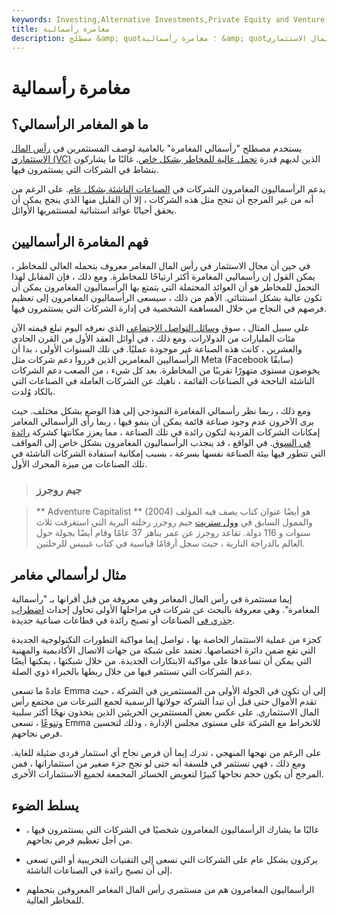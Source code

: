 ```yaml
---
keywords: Investing,Alternative Investments,Private Equity and Venture cap,Private Equity and vc
title: مغامرة رأسمالية
description: مصطلح &amp; quot؛ مغامرة رأسمالية &amp; quot؛ يستخدم بالعامية لوصف المستثمرين في رأس المال الاستثماري (VC) الذين لديهم تحمّل مخاطر عالية بشكل خاص.
---
```


# مغامرة رأسمالية
## ما هو المغامر الرأسمالي؟

يستخدم مصطلح "رأسمالي المغامرة" بالعامية لوصف المستثمرين في [رأس المال الاستثماري (VC)](/venturecapital) الذين لديهم قدرة [تحمل عالية للمخاطر بشكل خاص](/risktolerance). غالبًا ما يشاركون بنشاط في الشركات التي يستثمرون فيها.

يدعم الرأسماليون المغامرون الشركات في [الصناعات الناشئة بشكل عام](/emergingindustry). على الرغم من أنه من غير المرجح أن تنجح مثل هذه الشركات ، إلا أن القليل منها الذي ينجح يمكن أن يحقق أحيانًا عوائد استثنائية لمستثمريها الأوائل.

## فهم المغامرة الرأسماليين

في حين أن مجال الاستثمار في رأس المال المغامر معروف بتحمله العالي للمخاطر ، يمكن القول إن رأسماليي المغامرة أكثر ارتياحًا للمخاطرة. ومع ذلك ، فإن المقابل لهذا التحمل للمخاطر هو أن العوائد المحتملة التي يتمتع بها الرأسماليون المغامرون يمكن أن تكون عالية بشكل استثنائي. الأهم من ذلك ، سيسعى الرأسماليون المغامرون إلى تعظيم فرصهم في النجاح من خلال المساهمة الشخصية في إدارة الشركات التي يستثمرون فيها.

على سبيل المثال ، سوق [وسائل التواصل الاجتماعي](/social-media) الذي نعرفه اليوم تبلغ قيمته الآن مئات المليارات من الدولارات. ومع ذلك ، في أوائل العقد الأول من القرن الحادي والعشرين ، كانت هذه الصناعة غير موجودة عمليًا. في تلك السنوات الأولى ، بدا أن الرأسماليين المغامرين الذين قرروا دعم شركات مثل Meta (Facebook سابقًا) يخوضون مستوى متهورًا تقريبًا من المخاطرة. بعد كل شيء ، من الصعب دعم الشركات الناشئة الناجحة في الصناعات القائمة ، ناهيك عن الشركات العاملة في الصناعات التي بالكاد وُلدت.

ومع ذلك ، ربما نظر رأسمالي المغامرة النموذجي إلى هذا الوضع بشكل مختلف. حيث يرى الآخرون عدم وجود صناعة قائمة يمكن أن ينمو فيها ، ربما رأى الرأسمالي المغامر إمكانات الشركات الفردية لتكون رائدة في تلك الصناعة ، مما يعزز مكانتها كشركة [رائدة في السوق](/market-leader). في الواقع ، قد ينجذب الرأسماليون المغامرون بشكل خاص إلى المواقف التي تتطور فيها بيئة الصناعة نفسها بسرعة ، بسبب إمكانية استفادة الشركات الناشئة في تلك الصناعات من ميزة المحرك الأول.

> ### جيم روجرز

> ** Adventure Capitalist ** (2004) هو أيضًا عنوان كتاب يصف فيه المؤلف والممول السابق في [وول ستريت](/wallstreet) جيم روجرز رحلته البرية التي استغرقت ثلاث سنوات و 116 دولة. تقاعد روجرز عن عمر يناهز 37 عامًا وقام أيضًا بجولة حول العالم بالدراجة النارية ، حيث سجل أرقامًا قياسية في كتاب غينيس للرحلتين.

>

## مثال لرأسمالي مغامر

إيما مستثمرة في رأس المال المغامر وهي معروفة من قبل أقرانها بـ "رأسمالية المغامرة". وهي معروفة بالبحث عن شركات في مراحلها الأولى تحاول إحداث [اضطراب جذري في](/disruptive-technology) الصناعات أو تصبح رائدة في قطاعات صناعية جديدة.

كجزء من عملية الاستثمار الخاصة بها ، تواصل إيما مواكبة التطورات التكنولوجية الجديدة التي تقع ضمن دائرة اختصاصها. تعتمد على شبكة من جهات الاتصال الأكاديمية والمهنية التي يمكن أن تساعدها على مواكبة الابتكارات الجديدة. من خلال شبكتها ، يمكنها أيضًا دعم الشركات التي تستثمر فيها من خلال ربطها بالخبراء ذوي الصلة.

عادةً ما تسعى Emma إلى أن تكون في الجولة الأولى من المستثمرين في الشركة ، حيث تقدم الأموال حتى قبل أن تبدأ الشركة جولاتها الرسمية لجمع التبرعات من مجتمع رأس المال الاستثماري. على عكس بعض المستثمرين الجريئين الذين يتخذون نهجًا أكثر سلبية [وتنوعًا](/diversification) ، تسعى Emma للانخراط مع الشركة على مستوى مجلس الإدارة ، وذلك لتحسين فرص نجاحهم.

على الرغم من نهجها المنهجي ، تدرك إيما أن فرص نجاح أي استثمار فردي ضئيلة للغاية. ومع ذلك ، فهي تستثمر في فلسفة أنه حتى لو نجح جزء صغير من استثماراتها ، فمن المرجح أن يكون حجم نجاحها كبيرًا لتعويض الخسائر المجمعة لجميع الاستثمارات الأخرى.

## يسلط الضوء

- غالبًا ما يشارك الرأسماليون المغامرون شخصيًا في الشركات التي يستثمرون فيها ، من أجل تعظيم فرص نجاحهم.

- يركزون بشكل عام على الشركات التي تسعى إلى التقنيات التخريبية أو التي تسعى إلى أن تصبح رائدة في الصناعات الناشئة.

- الرأسماليون المغامرون هم من مستثمري رأس المال المغامر المعروفين بتحملهم للمخاطر العالية.


